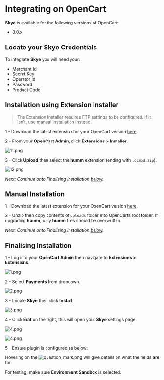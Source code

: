 # Integrating on OpenCart

**Skye** is available for the following versions of OpenCart:

* 3.0.x

## Locate your **Skye** Credentials

To integrate **Skye** you will need your:

* Merchant Id
* Secret Key
* Operator Id
* Password
* Product Code

## Installation using Extension Installer

> The Extension Installer requires FTP settings to be configured. If it isn't, use manual installation instead.

1 - Download the latest extension for your OpenCart version [here](https://github.com/shophumm/humm-opencart/releases).

2 - From your **OpenCart Admin**, click **Extensions > Installer**.

![11.png](/img/ecommerce/opencart/11.png)

3 - Click **Upload** then select the **humm** extension (ending with `.ocmod.zip`).

![12.png](/img/ecommerce/opencart/12.png)

_Next: Continue onto Finalising Installation [below](#finalising-installation)._

## Manual Installation

1 - Download the latest extension for your OpenCart version [here](https://github.com/shophumm/humm-opencart/releases).

2 - Unzip then copy contents of `uploads` folder into OpenCarts root folder. If upgrading **humm**, only **humm** files should be overwritten.

_Next: Continue onto Finalising Installation [below](#finalising-installation)._

## Finalising Installation

1 - Log into your **OpenCart Admin** then navigate to **Extensions > Extensions**.

![1.png](/img/ecommerce/opencart/1.png)

2 - Select **Payments** from dropdown.

![2.png](/img/ecommerce/opencart/2.png)

3 - Locate **Skye** then click **Install**.

![3.png](/img/ecommerce/opencart/opencart_install.png)

4 - Click **Edit** on the right, this will open your **Skye** settings page.

![4.png](/img/ecommerce/opencart/opencart_configure.png)

![4.png](/img/ecommerce/opencart/opencart_configuration.png)

5 - Ensure plugin is configured as below:

Hovering on the ![question_mark.png](/img/ecommerce/woocommerce/question_mark.png) will give details on what the fields are for.

For testing, make sure **Environment Sandbox** is selected. 

